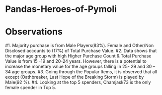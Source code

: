 # Pandas-Heroes-of-Pymoli

# Observations

#1.	Majority purchase is from Male Players(83%). Female and Other/Non Disclosed accounts to (17%) of Total Purchase Value.
#2.	Data shows that the major age group with high Higher Purchase Count & Total Purchase Value is from 15 -19 and 20-24 years. However, there is a potential to increase the monetary value  for the  age groups falling in  25- 29 and 30 – 34 age groups.
#3.	Going through the Popular Items, it is observed that all except (Oathbreaker, Last Hope of the Breaking Storm) is played by Male(92 %). 
#4.	Looking at the top 5 spenders,  Chamjask73 is the only female spender in Top 5.